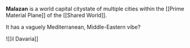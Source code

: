 **Malazan** is a world capital citystate of multiple cities within the [[Prime Material Plane]] of the [[Shared World]].

It has a vaguely Mediterranean, Middle-Eastern vibe?


![[il Davaria]]